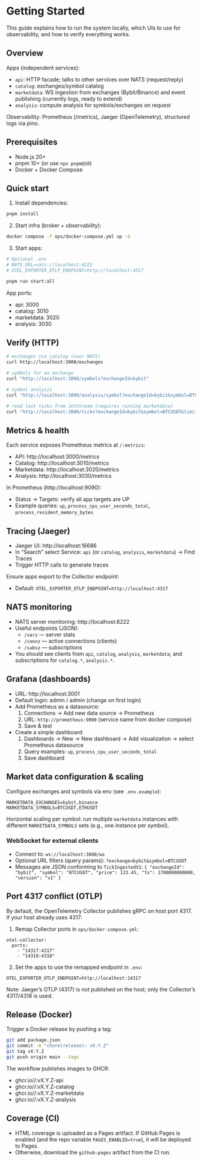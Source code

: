 # Getting Started

This guide explains how to run the system locally, which UIs to use for observability, and how to verify everything works.

## Overview

Apps (independent services):
- `api`: HTTP facade; talks to other services over NATS (request/reply)
- `catalog`: exchanges/symbol catalog
- `marketdata`: WS ingestion from exchanges (Bybit/Binance) and event publishing (currently logs, ready to extend)
- `analysis`: compute analysis for symbols/exchanges on request

Observability: Prometheus (/metrics), Jaeger (OpenTelemetry), structured logs via pino.

## Prerequisites
- Node.js 20+
- pnpm 10+ (or use `npx pnpm@10`)
- Docker + Docker Compose

## Quick start

1) Install dependencies:
```bash
pnpm install
```

2) Start infra (broker + observability):
```bash
docker compose -f ops/docker-compose.yml up -d
```

3) Start apps:
```bash
# Optional .env
# NATS_URL=nats://localhost:4222
# OTEL_EXPORTER_OTLP_ENDPOINT=http://localhost:4317

pnpm run start:all
```

App ports:
- api: 3000
- catalog: 3010
- marketdata: 3020
- analysis: 3030

## Verify (HTTP)
```bash
# exchanges via catalog (over NATS)
curl http://localhost:3000/exchanges

# symbols for an exchange
curl "http://localhost:3000/symbols?exchangeId=bybit"

# symbol analysis
curl "http://localhost:3000/analysis/symbol?exchangeId=bybit&symbol=BTCUSDT"

# read last ticks from JetStream (requires running marketdata)
curl "http://localhost:3000/ticks?exchangeId=bybit&symbol=BTCUSDT&limit=10"
```

## Metrics & health
Each service exposes Prometheus metrics at `/:metrics`:
- API: http://localhost:3000/metrics
- Catalog: http://localhost:3010/metrics
- Marketdata: http://localhost:3020/metrics
- Analysis: http://localhost:3030/metrics

In Prometheus (http://localhost:9090):
- Status → Targets: verify all app targets are UP
- Example queries: `up`, `process_cpu_user_seconds_total`, `process_resident_memory_bytes`

## Tracing (Jaeger)
- Jaeger UI: http://localhost:16686
- In “Search” select Service: `api` (or `catalog`, `analysis`, `marketdata`) → Find Traces
- Trigger HTTP calls to generate traces

Ensure apps export to the Collector endpoint:
- Default: `OTEL_EXPORTER_OTLP_ENDPOINT=http://localhost:4317`

## NATS monitoring
- NATS server monitoring: http://localhost:8222
- Useful endpoints (JSON):
  - `/varz` — server stats
  - `/connz` — active connections (clients)
  - `/subsz` — subscriptions
- You should see clients from `api`, `catalog`, `analysis`, `marketdata`; and subscriptions for `catalog.*`, `analysis.*`.

## Grafana (dashboards)
- URL: http://localhost:3001
- Default login: admin / admin (change on first login)
- Add Prometheus as a datasource:
  1. Connections → Add new data source → Prometheus
  2. URL: `http://prometheus:9090` (service name from docker compose)
  3. Save & test
- Create a simple dashboard:
  1. Dashboards → New → New dashboard → Add visualization → select Prometheus datasource
  2. Query examples: `up`, `process_cpu_user_seconds_total`
  3. Save dashboard

## Market data configuration & scaling
Configure exchanges and symbols via env (see `.env.example`):
```
MARKETDATA_EXCHANGES=bybit,binance
MARKETDATA_SYMBOLS=BTCUSDT,ETHUSDT
```
Horizontal scaling per symbol: run multiple `marketdata` instances with different `MARKETDATA_SYMBOLS` sets (e.g., one instance per symbol).

### WebSocket for external clients
- Connect to: `ws://localhost:3000/ws`
- Optional URL filters (query params): `?exchange=bybit&symbol=BTCUSDT`
- Messages are JSON conforming to `TickIngestedV1`:
  `{ "exchangeId": "bybit", "symbol": "BTCUSDT", "price": 123.45, "ts": 1700000000000, "version": "v1" }`

## Port 4317 conflict (OTLP)
By default, the OpenTelemetry Collector publishes gRPC on host port 4317. If your host already uses 4317:
1. Remap Collector ports in `ops/docker-compose.yml`:
```
otel-collector:
  ports:
    - "14317:4317"
    - "14318:4318"
```
2. Set the apps to use the remapped endpoint in `.env`:
```
OTEL_EXPORTER_OTLP_ENDPOINT=http://localhost:14317
```

Note: Jaeger’s OTLP (4317) is not published on the host; only the Collector’s 4317/4318 is used.

## Release (Docker)
Trigger a Docker release by pushing a tag:
```bash
git add package.json
git commit -m "chore(release): vX.Y.Z"
git tag vX.Y.Z
git push origin main --tags
```
The workflow publishes images to GHCR:
- ghcr.io/<owner>/<repo>:vX.Y.Z-api
- ghcr.io/<owner>/<repo>:vX.Y.Z-catalog
- ghcr.io/<owner>/<repo>:vX.Y.Z-marketdata
- ghcr.io/<owner>/<repo>:vX.Y.Z-analysis

## Coverage (CI)
- HTML coverage is uploaded as a Pages artifact. If GitHub Pages is enabled (and the repo variable `PAGES_ENABLED=true`), it will be deployed to Pages.
- Otherwise, download the `github-pages` artifact from the CI run.
